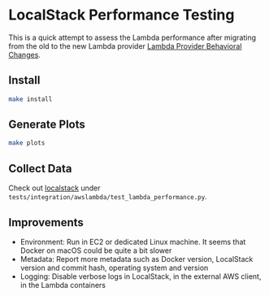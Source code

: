# LocalStack Performance Testing

This is a quick attempt to assess the Lambda performance after migrating from the old to the new Lambda provider [Lambda Provider Behavioral Changes](https://docs.localstack.cloud/references/lambda-provider-v2/).

## Install

```bash
make install
```

## Generate Plots

```bash
make plots
```

## Collect Data

Check out [localstack](https://github.com/localstack/localstack) under `tests/integration/awslambda/test_lambda_performance.py`.

## Improvements

* Environment: Run in EC2 or dedicated Linux machine. It seems that Docker on macOS could be quite a bit slower
* Metadata: Report more metadata such as Docker version, LocalStack version and commit hash, operating system and version
* Logging: Disable verbose logs in LocalStack, in the external AWS client, in the Lambda containers
